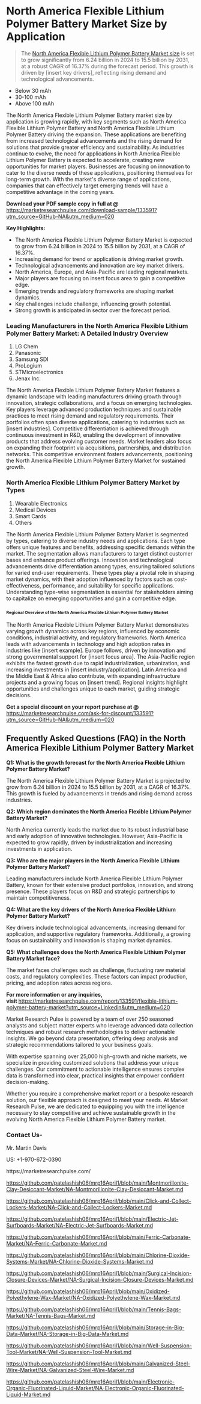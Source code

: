 <h1>North America Flexible Lithium Polymer Battery Market&nbsp;Size by Application</h1><blockquote><p>The <a href="https://marketresearchpulse.com/download-sample/133591?utm_source=GitHub-NA&amp;utm_medium=020">North America Flexible Lithium Polymer Battery Market size</a> is set to grow significantly from 6.24 billion in 2024 to 15.5 billion by 2031, at a robust CAGR of 16.37% during the forecast period. This growth is driven by [insert key drivers], reflecting rising demand and technological advancements.</p></blockquote><ul><li>Below 30 mAh<li> 30-100 mAh<li> Above 100 mAh</li></ul><p>The North America Flexible Lithium Polymer Battery market size by application is growing rapidly, with key segments such as North America Flexible Lithium Polymer Battery and North America Flexible Lithium Polymer Battery driving the expansion. These applications are benefiting from increased technological advancements and the rising demand for solutions that provide greater efficiency and sustainability. As industries continue to evolve, the need for applications in North America Flexible Lithium Polymer Battery is expected to accelerate, creating new opportunities for market players. Businesses are focusing on innovation to cater to the diverse needs of these applications, positioning themselves for long-term growth. With the market's diverse range of applications, companies that can effectively target emerging trends will have a competitive advantage in the coming years.</p><p><strong>Download your PDF sample copy in full at @ </strong><a href="https://marketresearchpulse.com/download-sample/133591?utm_source=GitHub-NA&amp;utm_medium=020">https://marketresearchpulse.com/download-sample/133591?utm_source=GitHub-NA&amp;utm_medium=020</a></p><p><strong>Key Highlights: </strong></p><ul><li>The North America Flexible Lithium Polymer Battery Market is expected to grow from 6.24 billion in 2024 to 15.5 billion by 2031, at a CAGR of 16.37%.</li><li>Increasing demand for trend or application is driving market growth.</li><li>Technological advancements and innovation are key market drivers.</li><li>North America, Europe, and Asia-Pacific are leading regional markets.</li><li>Major players are focusing on insert focus area to gain a competitive edge.</li><li>Emerging trends and regulatory frameworks are shaping market dynamics.</li><li>Key challenges include challenge, influencing growth potential.</li><li>Strong growth is anticipated in sector over the forecast period.</li></ul><h3>Leading Manufacturers in the North America Flexible Lithium Polymer Battery Market: A Detailed Industry Overview</h3><ol><li>LG Chem</li><li>Panasonic</li><li>Samsung SDI</li><li>ProLogium</li><li>STMicroelectronics</li><li>Jenax Inc.</li></ol><div class="flex max-w-full flex-col flex-grow"><div class="min-h-8 text-message flex w-full flex-col items-end gap-2 whitespace-normal break-words [.text-message+&amp;]:mt-5" dir="auto" data-message-author-role="assistant" data-message-id="fd8432e4-4910-450d-b182-61b7bfb0a01f" data-message-model-slug="gpt-4o"><div class="flex w-full flex-col gap-1 empty:hidden first:pt-[3px]"><div class="markdown prose w-full break-words dark:prose-invert light"><p>The North America Flexible Lithium Polymer Battery Market features a dynamic landscape with leading manufacturers driving growth through innovation, strategic collaborations, and a focus on emerging technologies. Key players leverage advanced production techniques and sustainable practices to meet rising demand and regulatory requirements. Their portfolios often span diverse applications, catering to industries such as [insert industries]. Competitive differentiation is achieved through continuous investment in R&amp;D, enabling the development of innovative products that address evolving customer needs. Market leaders also focus on expanding their footprint via acquisitions, partnerships, and distribution networks. This competitive environment fosters advancements, positioning the North America Flexible Lithium Polymer Battery Market for sustained growth.</p></div></div></div></div><h3>North America Flexible Lithium Polymer Battery Market by Types</h3><ol><li>Wearable Electronics<li> Medical Devices<li> Smart Cards<li> Others</li></ol><div class="flex max-w-full flex-col flex-grow"><div class="min-h-8 text-message flex w-full flex-col items-end gap-2 whitespace-normal break-words [.text-message+&amp;]:mt-5" dir="auto" data-message-author-role="assistant" data-message-id="084470be-0bb7-4664-bddf-5156b4f41249" data-message-model-slug="gpt-4o-mini"><div class="flex w-full flex-col gap-1 empty:hidden first:pt-[3px]"><div class="markdown prose w-full break-words dark:prose-invert light"><p>The North America Flexible Lithium Polymer Battery Market is segmented by types, catering to diverse industry needs and applications. Each type offers unique features and benefits, addressing specific demands within the market. The segmentation allows manufacturers to target distinct customer bases and enhance product offerings. Innovation and technological advancements drive differentiation among types, ensuring tailored solutions for varied end-user requirements. These types play a pivotal role in shaping market dynamics, with their adoption influenced by factors such as cost-effectiveness, performance, and suitability for specific applications. Understanding type-wise segmentation is essential for stakeholders aiming to capitalize on emerging opportunities and gain a competitive edge.</p></div></div></div></div><h3><span style="font-size: 11px;">Regional Overview of the North America Flexible Lithium Polymer Battery Market</span></h3><div class="flex max-w-full flex-col flex-grow"><div class="min-h-8 text-message flex w-full flex-col items-end gap-2 whitespace-normal break-words [.text-message+&amp;]:mt-5" dir="auto" data-message-author-role="assistant" data-message-id="e9038762-ce64-4e30-91c9-9bd413514231" data-message-model-slug="gpt-4o-mini"><div class="flex w-full flex-col gap-1 empty:hidden first:pt-[3px]"><div class="markdown prose w-full break-words dark:prose-invert light"><p>The North America Flexible Lithium Polymer Battery Market demonstrates varying growth dynamics across key regions, influenced by economic conditions, industrial activity, and regulatory frameworks. North America leads with advancements in technology and high adoption rates in industries like [insert example]. Europe follows, driven by innovation and strong governmental support for [insert focus area]. The Asia-Pacific region exhibits the fastest growth due to rapid industrialization, urbanization, and increasing investments in [insert industry/application]. Latin America and the Middle East &amp; Africa also contribute, with expanding infrastructure projects and a growing focus on [insert trend]. Regional insights highlight opportunities and challenges unique to each market, guiding strategic decisions.</p></div></div></div></div><p><strong>Get a special discount on your report purchase at @ </strong><a href="https://marketresearchpulse.com/ask-for-discount/133591?utm_source=GitHub-NA&amp;utm_medium=020">https://marketresearchpulse.com/ask-for-discount/133591?utm_source=GitHub-NA&amp;utm_medium=020</a></p><h2>Frequently Asked Questions (FAQ) in the North America Flexible Lithium Polymer Battery Market</h2><p><strong>Q1: What is the growth forecast for the North America Flexible Lithium Polymer Battery Market?</strong></p><p>The North America Flexible Lithium Polymer Battery Market is projected to grow from 6.24 billion in 2024 to 15.5 billion by 2031, at a CAGR of 16.37%. This growth is fueled by advancements in trends and rising demand across industries.</p><p><strong>Q2: Which region dominates the North America Flexible Lithium Polymer Battery Market?</strong></p><p>North America currently leads the market due to its robust industrial base and early adoption of innovative technologies. However, Asia-Pacific is expected to grow rapidly, driven by industrialization and increasing investments in application.</p><p><strong>Q3: Who are the major players in the North America Flexible Lithium Polymer Battery Market?</strong></p><p>Leading manufacturers include North America Flexible Lithium Polymer Battery, known for their extensive product portfolios, innovation, and strong presence. These players focus on R&amp;D and strategic partnerships to maintain competitiveness.</p><p><strong>Q4: What are the key drivers of the North America Flexible Lithium Polymer Battery Market?</strong></p><p>Key drivers include technological advancements, increasing demand for application, and supportive regulatory frameworks. Additionally, a growing focus on sustainability and innovation is shaping market dynamics.</p><p><strong>Q5: What challenges does the North America Flexible Lithium Polymer Battery Market face?</strong></p><p>The market faces challenges such as challenge, fluctuating raw material costs, and regulatory complexities. These factors can impact production, pricing, and adoption rates across regions.</p><p><strong>For more information or any inquiries, visit&nbsp;</strong><a href="https://marketresearchpulse.com/report/133591/flexible-lithium-polymer-battery-market?utm_source=Linkedin&utm_medium=020">https://marketresearchpulse.com/report/133591/flexible-lithium-polymer-battery-market?utm_source=Linkedin&utm_medium=020</a></p><p>Market Research Pulse is powered by a team of over 250 seasoned analysts and subject matter experts who leverage advanced data collection techniques and robust research methodologies to deliver actionable insights. We go beyond data presentation, offering deep analysis and strategic recommendations tailored to your business goals.</p><p>With expertise spanning over 25,000 high-growth and niche markets, we specialize in providing customized solutions that address your unique challenges. Our commitment to actionable intelligence ensures complex data is transformed into clear, practical insights that empower confident decision-making.</p><p>Whether you require a comprehensive market report or a bespoke research solution, our flexible approach is designed to meet your needs. At Market Research Pulse, we are dedicated to equipping you with the intelligence necessary to stay competitive and achieve sustainable growth in the evolving North America Flexible Lithium Polymer Battery market.</p><h3><strong>Contact Us-</strong></h3><p>Mr. Martin Davis</p><p>US: +1-970-672-0390</p><p>https://marketresearchpulse.com/</p><p><a href="https://github.com/patelashish06/mrp16April1/blob/main/Montmorillonite-Clay-Desiccant-Market/NA-Montmorillonite-Clay-Desiccant-Market.md">https://github.com/patelashish06/mrp16April1/blob/main/Montmorillonite-Clay-Desiccant-Market/NA-Montmorillonite-Clay-Desiccant-Market.md</a></p><p><a href="https://github.com/patelashish06/mrp16April/blob/main/Click-and-Collect-Lockers-Market/NA-Click-and-Collect-Lockers-Market.md">https://github.com/patelashish06/mrp16April/blob/main/Click-and-Collect-Lockers-Market/NA-Click-and-Collect-Lockers-Market.md</a></p><p><a href="https://github.com/patelashish06/mrp16April1/blob/main/Electric-Jet-Surfboards-Market/NA-Electric-Jet-Surfboards-Market.md">https://github.com/patelashish06/mrp16April1/blob/main/Electric-Jet-Surfboards-Market/NA-Electric-Jet-Surfboards-Market.md</a></p><p><a href="https://github.com/patelashish06/mrp16April/blob/main/Ferric-Carbonate-Market/NA-Ferric-Carbonate-Market.md">https://github.com/patelashish06/mrp16April/blob/main/Ferric-Carbonate-Market/NA-Ferric-Carbonate-Market.md</a></p><p><a href="https://github.com/patelashish06/mrp16April/blob/main/Chlorine-Dioxide-Systems-Market/NA-Chlorine-Dioxide-Systems-Market.md">https://github.com/patelashish06/mrp16April/blob/main/Chlorine-Dioxide-Systems-Market/NA-Chlorine-Dioxide-Systems-Market.md</a></p><p><a href="https://github.com/patelashish06/mrp16April1/blob/main/Surgical-Incision-Closure-Devices-Market/NA-Surgical-Incision-Closure-Devices-Market.md">https://github.com/patelashish06/mrp16April1/blob/main/Surgical-Incision-Closure-Devices-Market/NA-Surgical-Incision-Closure-Devices-Market.md</a></p><p><a href="https://github.com/patelashish06/mrp16April/blob/main/Oxidized-Polyethylene-Wax-Market/NA-Oxidized-Polyethylene-Wax-Market.md">https://github.com/patelashish06/mrp16April/blob/main/Oxidized-Polyethylene-Wax-Market/NA-Oxidized-Polyethylene-Wax-Market.md</a></p><p><a href="https://github.com/patelashish06/mrp16April1/blob/main/Tennis-Bags-Market/NA-Tennis-Bags-Market.md">https://github.com/patelashish06/mrp16April1/blob/main/Tennis-Bags-Market/NA-Tennis-Bags-Market.md</a></p><p><a href="https://github.com/patelashish06/mrp16April/blob/main/Storage-in-Big-Data-Market/NA-Storage-in-Big-Data-Market.md">https://github.com/patelashish06/mrp16April/blob/main/Storage-in-Big-Data-Market/NA-Storage-in-Big-Data-Market.md</a></p><p><a href="https://github.com/patelashish06/mrp16April1/blob/main/Well-Suspension-Tool-Market/NA-Well-Suspension-Tool-Market.md">https://github.com/patelashish06/mrp16April1/blob/main/Well-Suspension-Tool-Market/NA-Well-Suspension-Tool-Market.md</a></p><p><a href="https://github.com/patelashish06/mrp16April/blob/main/Galvanized-Steel-Wire-Market/NA-Galvanized-Steel-Wire-Market.md">https://github.com/patelashish06/mrp16April/blob/main/Galvanized-Steel-Wire-Market/NA-Galvanized-Steel-Wire-Market.md</a></p><p><a href="https://github.com/patelashish06/mrp16April1/blob/main/Electronic-Organic-Fluorinated-Liquid-Market/NA-Electronic-Organic-Fluorinated-Liquid-Market.md">https://github.com/patelashish06/mrp16April1/blob/main/Electronic-Organic-Fluorinated-Liquid-Market/NA-Electronic-Organic-Fluorinated-Liquid-Market.md</a></p>